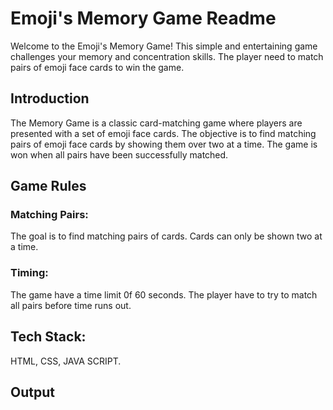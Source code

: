 # Emoji's Memory Game Readme

Welcome to the Emoji's Memory Game! This simple and entertaining game challenges your memory and concentration skills. The player need to match pairs of emoji face cards to win the game.

## Introduction

The Memory Game is a classic card-matching game where players are presented with a set of emoji face cards. The objective is to find matching pairs of emoji face cards by showing them over two at a time. The game is won when all pairs have been successfully matched.

## Game Rules

### Matching Pairs:

The goal is to find matching pairs of cards.
Cards can only be shown two at a time.

### Timing:

The game have a time limit 0f 60 seconds. The player have to try to match all pairs before time runs out.

## Tech Stack:
HTML, CSS, JAVA SCRIPT.
 
## Output

